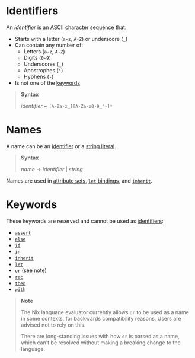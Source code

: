 # Identifiers

An *identifier* is an [ASCII](https://en.wikipedia.org/wiki/ASCII) character sequence that:
- Starts with a letter (`a-z`, `A-Z`) or underscore (`_`)
- Can contain any number of:
  - Letters (`a-z`, `A-Z`)
  - Digits (`0-9`)
  - Underscores (`_`)
  - Apostrophes (`'`)
  - Hyphens (`-`)
- Is not one of the [keywords](#keywords)

> **Syntax**
>
> *identifier* ~ `[A-Za-z_][A-Za-z0-9_'-]*`

# Names

A name can be an [identifier](#identifier) or a [string literal](./syntax.md#string-literal).

> **Syntax**
>
> *name* → *identifier* | *string*

Names are used in [attribute sets](./syntax.md#attrs-literal), [`let` bindings](./syntax.md#let-expressions), and [`inherit`](./syntax.md#inheriting-attributes).

# Keywords

These keywords are reserved and cannot be used as [identifiers](#identifiers):

- [`assert`](./syntax.md#assertions)
- [`else`][if]
- [`if`][if]
- [`in`][let]
- [`inherit`](./syntax.md#inheriting-attributes)
- [`let`][let]
- [`or`](./operators.md#attribute-selection) (see note)
- [`rec`](./syntax.md#recursive-sets)
- [`then`][if]
- [`with`](./syntax.md#with-expressions)

[if]: ./syntax.md#conditionals
[let]: ./syntax.md#let-expressions

> **Note**
>
> The Nix language evaluator currently allows `or` to be used as a name in some contexts, for backwards compatibility reasons.
> Users are advised not to rely on this.
>
> There are long-standing issues with how `or` is parsed as a name, which can't be resolved without making a breaking change to the language.
